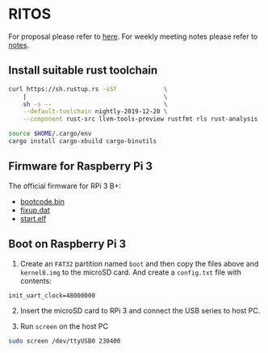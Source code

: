 # RITOS

For proposal please refer to [here](https://github.com/ExtraSecond/proposal).
For weekly meeting notes please refer to [notes](https://github.com/ExtraSecond/weekly-meeting).


## Install suitable rust toolchain ##

```bash
curl https://sh.rustup.rs -sSf             \
    |                                      \
    sh -s --                               \
    --default-toolchain nightly-2019-12-20 \
    --component rust-src llvm-tools-preview rustfmt rls rust-analysis

source $HOME/.cargo/env
cargo install cargo-xbuild cargo-binutils
```

## Firmware for Raspberry Pi 3 ##

The official firmware for RPi 3 B+:

- [bootcode.bin](https://github.com/raspberrypi/firmware/raw/master/boot/bootcode.bin)
- [fixup.dat](https://github.com/raspberrypi/firmware/raw/master/boot/fixup.dat)
- [start.elf](https://github.com/raspberrypi/firmware/raw/master/boot/start.elf)

## Boot on Raspberry Pi 3 ##

1. Create an `FAT32` partition named `boot` and then copy the files above and `kernel8.img` to the microSD card. And create a `config.txt` file with contents:

```
init_uart_clock=48000000
```

2. Insert the microSD card to RPi 3 and connect the USB series to host PC.

3. Run `screen` on the host PC
```bash
sudo screen /dev/ttyUSB0 230400
```
